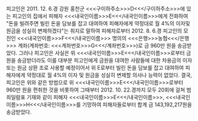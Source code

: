 피고인은 2011. 12. 6.경 강원 홍천군 <<<구이하주소>>>D<<</구이하주소>>>에 있는 피고인의 집에서 피해자 <<<내국인이름>>>E<<</내국인이름>>>에게 전화하여 "돈을 빌려주면 빌린 돈을 담보를 잡고 대여하여 피해자에게 약정대로 월 4%의 이자및 원금을 성실히 변제하겠다"는 취지로 말하여 피해자로부터 2012. 8. 6.경 피고인의 모친인 <<<내국인이름>>>F<<</내국인이름>>> 명의의 <<<은행>>>농협<<</은행>>> 계좌(계좌번호: <<<계좌번호>>>G<<</계좌번호>>>)로 금 960만 원을 송금받았다.
그러나 피고인은 사실은 위 <<<내국인이름>>>E<<</내국인이름>>>로부터 금원을 송금받더라도 이를 대부분 피고인에게 금원을 대여한 사람들에 대한 차용금의 이자 또는 원금 상환 조로 사용할 예정이어서 위 E로부터 빌린 돈을 담보를 잡고 대여하여 피해자에게 약정대로 월 4%의 이자 및 원금을 성실히 변제할 의사나 능력이 없었다.
결국, 피고인은 위와 같은 방법으로 위 <<<내국인이름>>>E<<</내국인이름>>>로부터 960만 원을 편취한 것을 비롯하여 그때부터 2012. 10. 22.경까지 모두 20회에 걸쳐 범죄일람표 기재와 같이 피해자 <<<내국인이름>>>E<<</내국인이름>>>, <<<내국인이름>>>H<<</내국인이름>>>를 기망하여 피해자들로부터 합계 금 143,192,217원을 송금받았다.